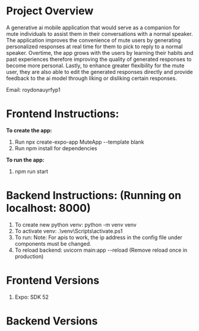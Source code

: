 # Project Overview
A generative ai mobile application that would serve as a companion for mute individuals to assist them in their conversations with a normal speaker. The application improves the convenience of mute users by generating personalized responses at real time for them to pick to reply to a normal speaker. Overtime, the app grows with the users by learning their habits and past experiences therefore improving the quality of generated responses to become more personal. Lastly, to enhance greater flexibility for the mute user, they are also able to edit the generated responses directly and provide feedback to the ai model through liking or disliking certain responses.

Email: roydonauyrfyp1

# Frontend Instructions:
**To create the app:**
1. Run npx create-expo-app MuteApp --template blank
2. Run npm install for dependencies

**To run the app:**
1. npm run start


# Backend Instructions: (Running on localhost: 8000)
1. To create new python venv: python -m venv venv
2. To activate venv: .\venv\Scripts\activate.ps1
3. To run: Note: For apis to work, the ip address in the config file under components must be changed.
4. To reload backend: uvicorn main:app --reload (Remove reload once in production)

# Frontend Versions
1. Expo: SDK 52


# Backend Versions
